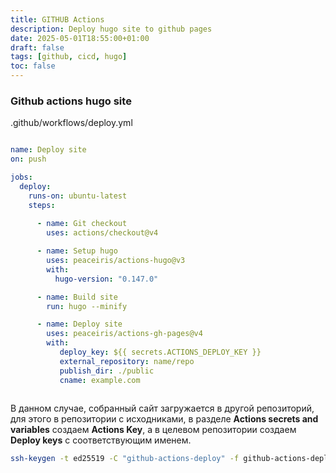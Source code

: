 ```yaml
---
title: GITHUB Actions
description: Deploy hugo site to github pages
date: 2025-05-01T18:55:00+01:00
draft: false
tags: [github, cicd, hugo] 
toc: false
---
```


### Github actions hugo site

.github/workflows/deploy.yml

```yml

name: Deploy site
on: push

jobs:
  deploy:
    runs-on: ubuntu-latest
    steps:
      
      - name: Git checkout
        uses: actions/checkout@v4

      - name: Setup hugo
        uses: peaceiris/actions-hugo@v3
        with:
          hugo-version: "0.147.0"

      - name: Build site
        run: hugo --minify

      - name: Deploy site
        uses: peaceiris/actions-gh-pages@v4
        with:
           deploy_key: ${{ secrets.ACTIONS_DEPLOY_KEY }}
           external_repository: name/repo
           publish_dir: ./public
           cname: example.com
          
```

В данном случае, собранный сайт загружается в другой репозиторий, для этого в репозитории с исходниками, в разделе **Actions secrets and variables**
создаем **Actions Key**, а в целевом репозитории создаем **Deploy keys** с соответствующим именем.

```bash
ssh-keygen -t ed25519 -C "github-actions-deploy" -f github-actions-deploy -N ""
```
